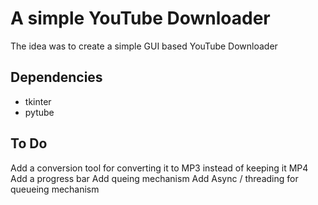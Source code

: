 # A simple YouTube Downloader

The idea was to create a simple GUI based YouTube Downloader

## Dependencies

* tkinter  
* pytube  

## To Do

Add a conversion tool for converting it to MP3 instead of keeping it MP4
Add a progress bar
Add queing mechanism
Add Async / threading for queueing mechanism

